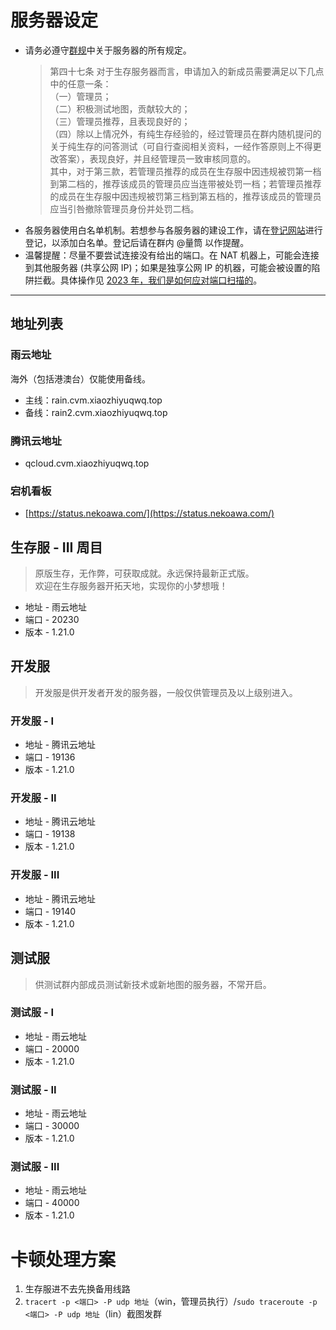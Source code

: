 # 服务器设定

- 请务必遵守[群规](https://docs.qq.com/doc/BqI21X2yZIht1uk2Wg4MIZuY4VMUVJ4EOlkR3qbQ4F0mu2fb4yxLve02Bmo64kq9mU3NZmXX2uu91X2XdkkH0)中关于服务器的所有规定。  
  > 第四十七条 对于生存服务器而言，申请加入的新成员需要满足以下几点中的任意一条：  
    （一）管理员；  
    （二）积极测试地图，贡献较大的；  
    （三）管理员推荐，且表现良好的；  
    （四）除以上情况外，有纯生存经验的，经过管理员在群内随机提问的关于纯生存的问答测试（可自行查阅相关资料，一经作答原则上不得更改答案），表现良好，并且经管理员一致审核同意的。  
    其中，对于第三款，若管理员推荐的成员在生存服中因违规被罚第一档到第二档的，推荐该成员的管理员应当连带被处罚一档；若管理员推荐的成员在生存服中因违规被罚第三档到第五档的，推荐该成员的管理员应当引咎撤除管理员身份并处罚二档。
- 各服务器使用白名单机制。若想参与各服务器的建设工作，请在[登记网站](https://docs.qq.com/sheet/DSnFwckZ2RE1SYXp0)进行登记，以添加白名单。登记后请在群内 @量筒 以作提醒。
- 温馨提醒：尽量不要尝试连接没有给出的端口。在 NAT 机器上，可能会连接到其他服务器 (共享公网 IP)；如果是独享公网 IP 的机器，可能会被设置的陷阱拦截。具体操作见 [2023 年，我们是如何应对端口扫描的](../archives/2023_port_scanning_solution.md)。

---

## 地址列表

### 雨云地址

海外（包括港澳台）仅能使用备线。

- 主线：rain.cvm.xiaozhiyuqwq.top
- 备线：rain2.cvm.xiaozhiyuqwq.top

### 腾讯云地址

- qcloud.cvm.xiaozhiyuqwq.top

### 宕机看板

- [https://status.nekoawa.com/](https://status.nekoawa.com/)

## 生存服 - III 周目

> 原版生存，无作弊，可获取成就。永远保持最新正式版。  
欢迎在生存服务器开拓天地，实现你的小梦想哦！

- 地址 - 雨云地址
- 端口 - 20230
- 版本 - 1.21.0

## 开发服

> 开发服是供开发者开发的服务器，一般仅供管理员及以上级别进入。

### 开发服 - I

- 地址 - 腾讯云地址
- 端口 - 19136
- 版本 - 1.21.0

### 开发服 - II

- 地址 - 腾讯云地址
- 端口 - 19138
- 版本 - 1.21.0

### 开发服 - III

- 地址 - 腾讯云地址
- 端口 - 19140
- 版本 - 1.21.0

## 测试服

> 供测试群内部成员测试新技术或新地图的服务器，不常开启。

### 测试服 - I

- 地址 - 雨云地址
- 端口 - 20000
- 版本 - 1.21.0

### 测试服 - II

- 地址 - 雨云地址
- 端口 - 30000
- 版本 - 1.21.0

### 测试服 - III

- 地址 - 雨云地址
- 端口 - 40000
- 版本 - 1.21.0

<div id="kadun"><h1>卡顿处理方案</h1></div>

1. 生存服进不去先换备用线路
2. `tracert -p <端口> -P udp 地址`（win，管理员执行）/`sudo traceroute -p <端口> -P udp 地址`（lin）截图发群


